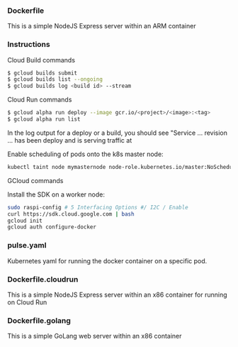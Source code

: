 ### Dockerfile

This is a simple NodeJS Express server within an ARM container

### Instructions

Cloud Build commands

```bash
$ gcloud builds submit
$ gcloud builds list --ongoing
$ gcloud builds log <build id> --stream
```

Cloud Run commands

```bash
$ gcloud alpha run deploy --image gcr.io/<project>/<image>:<tag>
$ gcloud alpha run list
```

In the log output for a deploy or a build, you should see "Service ... revision ... has been deploy and is serving traffic at <endpoint>

Enable scheduling of pods onto the k8s master node:

```bash
kubectl taint node mymasternode node-role.kubernetes.io/master:NoSchedule-
```

GCloud commands

Install the SDK on a worker node:

```bash
sudo raspi-config # 5 Interfacing Options #/ I2C / Enable
curl https://sdk.cloud.google.com | bash
gcloud init
gcloud auth configure-docker
```

### pulse.yaml

Kubernetes yaml for running the docker container on a specific pod.


### Dockerfile.cloudrun

This is a simple NodeJS Express server within an x86 container for running on Cloud Run

### Dockerfile.golang

This is a simple GoLang web server within an x86 container

